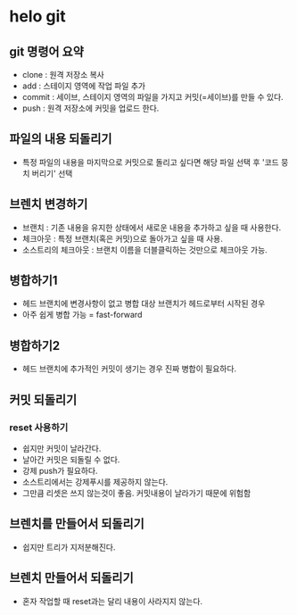 # helo git

## git 명령어 요약

- clone : 원격 저장소 복사
- add : 스테이지 영역에 작업 파일 추가 
- commit : 세이브, 스테이지 영역의 파일을 가지고 커밋(=세이브)를 만들 수 있다.
- push : 원격 저장소에 커밋을 업로드 한다.

## 파일의 내용 되돌리기

- 특정 파일의 내용을 마지막으로  커밋으로 돌리고 싶다면 해당 파일 선택 후 '코드 뭉치 버리기' 선택

## 브렌치 변경하기

- 브랜치 : 기존 내용을 유지한 상태에서 새로운 내용을 추가하고 싶을 때 사용한다.
- 체크아웃 : 특정 브랜치(혹은 커밋)으로 돌아가고 싶을 때 사용.
- 소스트리의 체크아웃 : 브랜치 이름을 더블클릭하는 것만으로 체크아웃 가능.

## 병합하기1

- 헤드 브랜치에 변경사항이 없고 병합 대상 브랜치가 헤드로부터 시작된 경우
- 아주 쉽게 병합 가능 = fast-forward

## 병합하기2

- 헤드 브랜치에 추가적인 커밋이 생기는 경우 진짜 병합이 필요하다.

## 커밋 되돌리기

### reset 사용하기

- 쉽지만 커밋이 날라간다.
- 날아간 커밋은 되돌릴 수 없다.
- 강제 push가 필요하다.
- 소스트리에서는 강제푸시를 제공하지 않는다.
- 그만큼 리셋은 쓰지 않는것이 좋음. 커밋내용이 날라가기 때문에 위험함

## 브렌치를 만들어서 되돌리기

- 쉽지만 트리가 지저분해진다.

## 브렌치 만들어서 되돌리기

- 혼자 작업할 때 reset과는 달리 내용이 사라지지 않는다.
